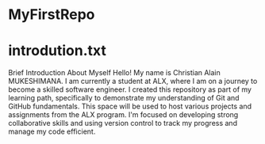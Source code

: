 # MyFirstRepo
# introdution.txt
Brief Introduction About Myself
Hello! My name is Christian Alain MUKESHIMANA. I am currently a student at ALX, where I am on a journey to become a skilled software engineer. I created this repository as part of my learning path, specifically to demonstrate my understanding of Git and GitHub fundamentals.
This space will be used to host various projects and assignments from the ALX program. I'm focused on developing strong collaborative skills and using version control to track my progress and manage my code efficient.

